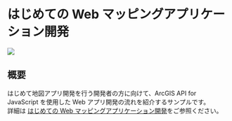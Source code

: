 # はじめての Web マッピングアプリケーション開発

![](./img/overview.png)

## 概要

はじめて地図アプリ開発を行う開発者の方に向けて、ArcGIS API for JavaScript  を使用した Web アプリ開発の流れを紹介するサンプルです。  
詳細は [はじめての Web マッピングアプリケーション開発]()をご参照ください。
